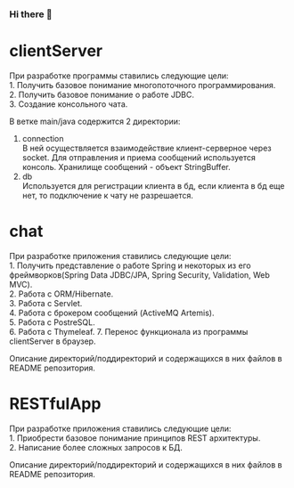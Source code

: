 ### Hi there 👋
<h1>clientServer</h1>
При разработке программы ставились следующие цели:</br>
1. Получить базовое понимание многопоточного программирования.</br>
2. Получить базовое понимание о работе JDBC.</br>
3. Создание консольного чата.</br>

В ветке main/java содержится 2 директории:</br>
1) connection </br>
В ней осуществляется взаимодействие клиент-серверное через socket. Для отправления и приема сообщений используется консоль. Хранилище сообщений - объект StringBuffer.</br>
2) db </br>
Используется для регистрации клиента в бд, если клиента в бд еще нет, то подключение к чату не разрешается.</br>

<h1>chat</h1>
При разработке приложения ставились следующие цели:</br>
1. Получить представление о работе Spring и некоторых из его фреймворков(Spring Data JDBC/JPA, Spring Security, Validation, Web MVC). </br>
2. Работа с ORM/Hibernate.</br>
3. Работа с Servlet.</br>
4. Работа с брокером сообщений (ActiveMQ Artemis).</br>
5. Работа с PostreSQL.</br>
6. Работа с Thymeleaf.
7. Перенос функционала из программы clientServer в браузер.

Описание директорий/поддиректорий и содержащихся в них файлов в README репозитория.

<h1>RESTfulApp</h1>
При разработке приложения ставились следующие цели:</br>
1. Приобрести базовое понимание принципов REST архитектуры.</br>
2. Написание более сложных запросов к БД.</br>

Описание директорий/поддиректорий и содержащихся в них файлов в README репозитория.





<!--
**litvinoval/litvinoval** is a ✨ _special_ ✨ repository because its `README.md` (this file) appears on your GitHub profile.

Here are some ideas to get you started:

- 🔭 I’m currently working on ...
- 🌱 I’m currently learning ...
- 👯 I’m looking to collaborate on ...
- 🤔 I’m looking for help with ...
- 💬 Ask me about ...
- 📫 How to reach me: ...
- 😄 Pronouns: ...
- ⚡ Fun fact: ...
-->
